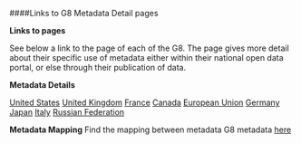 ####Links to G8 Metadata Detail pages

**Links to pages**

See below a link to the page of each of the G8. The page gives more detail about their specific use of metadata either within their national open data portal, or else through their publication of data.

**Metadata Details**

[United States](https://github.com/nsinai/G8_Metadata_Mapping/blob/master/USMetadataDetail.md) 
[United Kingdom](https://github.com/nsinai/G8_Metadata_Mapping/blob/master/UKMetadataDetail.md)
[France](https://github.com/nsinai/G8_Metadata_Mapping/blob/master/FranceMetadataDetail.md) 
[Canada](https://github.com/nsinai/G8_Metadata_Mapping/blob/master/CanadaMetadataDetail.md)
[European Union](https://github.com/nsinai/G8_Metadata_Mapping/blob/master/EUMetadataDetail.md)
[Germany](https://github.com/nsinai/G8_Metadata_Mapping/blob/master/GermanyMetadataDetail.md)
[Japan](https://github.com/nsinai/G8_Metadata_Mapping/blob/master/JapanMetadataDetail.md)
[Italy](https://github.com/nsinai/G8_Metadata_Mapping/blob/master/ItalyMetadataDetail.md)
[Russian Federation](https://github.com/nsinai/G8_Metadata_Mapping/blob/master/RussianFederationMetadataDetail.md)

**Metadata Mapping**
Find the mapping between metadata G8 metadata [here](https://github.com/nsinai/G8_Metadata_Mapping/blob/master/index.md)
